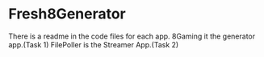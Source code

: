 # Fresh8Generator
There is a readme in the code files for each app.
8Gaming it the generator app.(Task 1)
FilePoller is the Streamer App.(Task 2)

